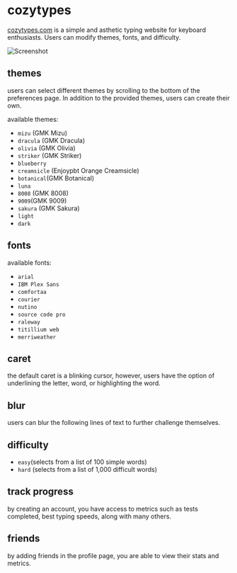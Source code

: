 # cozytypes
 [cozytypes.com](https://www.cozytypes.com) is a simple and asthetic typing website for keyboard enthusiasts. Users can modify themes, fonts, and difficulty. 
 
 ![Screenshot](images/websiteImage.PNG)

## themes
users can select different themes by scrolling to the bottom of the preferences page. In addition to the provided themes, users can create their own.

available themes:

- `mizu` (GMK Mizu)
- `dracula` (GMK Dracula)
- `olivia` (GMK Olivia)
- `striker` (GMK Striker)
- `blueberry`
- `creamsicle` (Enjoypbt Orange Creamsicle)
- `botanical`(GMK Botanical)
- `luna`
- `8008` (GMK 8008)
- `9009`(GMK 9009)
- `sakura` (GMK Sakura)
- `light` 
- `dark`
## fonts
available fonts:
- `arial`
- `IBM Plex Sans`
- `comfortaa`
- `courier`
- `nutino`
- `source code pro`
- `raleway`
- `titillium web`
- `merriweather`
## caret
the default caret is a blinking cursor, however, users have the option of underlining the letter, word, or highlighting the word.
## blur
users can blur the following lines of text to further challenge themselves.
## difficulty
- `easy`(selects from a list of 100 simple words)
- `hard` (selects from a list of 1,000 difficult words)
## track progress
by creating an account, you have access to metrics such as tests completed, best typing speeds, along with many others.
## friends
by adding friends in the profile page, you are able to view their stats and metrics. 
